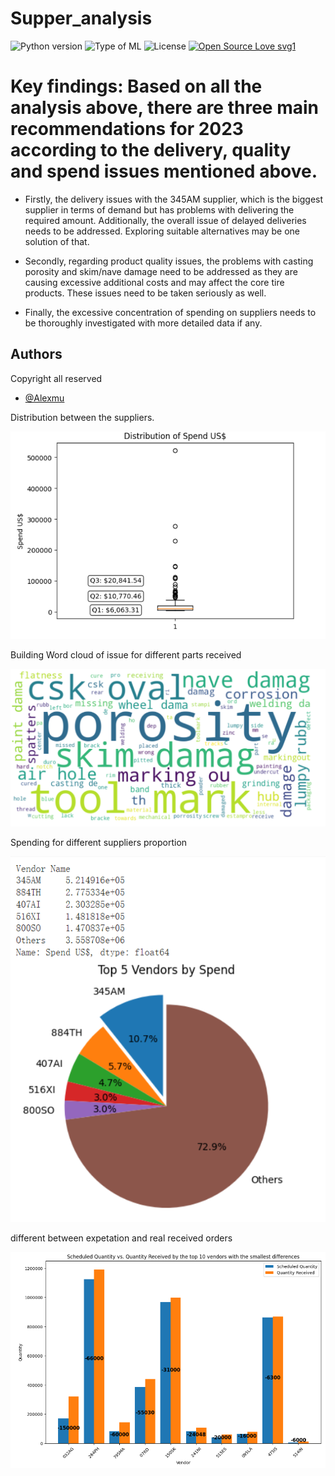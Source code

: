 # Supper_analysis
![Python version](https://img.shields.io/badge/Python%20version-3.10%2B-lightgrey)
![Type of ML](https://img.shields.io/badge/Type%20of%20ML-Binary%20Classification-red)
![License](https://img.shields.io/badge/License-MIT-green)
[![Open Source Love svg1](https://badges.frapsoft.com/os/v1/open-source.svg?v=103)](https://github.com/ellerbrock/open-source-badges/)

# Key findings: Based on all the analysis above, there are three main recommendations for 2023 according to the delivery, quality and spend issues mentioned above.  


*   Firstly, the delivery issues with the 345AM supplier, which is the biggest supplier in terms of demand but has problems with delivering the required amount. Additionally, the overall issue of delayed deliveries needs to be addressed. Exploring suitable alternatives may be one solution of that.
*   Secondly, regarding product quality issues, the problems with casting porosity and skim/nave damage need to be addressed as they are causing excessive additional costs and may affect the core tire products. These issues need to be taken seriously as well.  


*  Finally, the excessive concentration of spending on suppliers needs to be thoroughly investigated with more detailed data if any.

## Authors
Copyright all reserved 
- [@Alexmu](https://www.github.com/Alexmxz)


Distribution between the suppliers.

![dis](Pic/distribu.png)

Building Word cloud of issue for different parts received 

![wordcloud](Pic/wordcloud.png)

Spending for different suppliers proportion 

![Vendor](Pic/vendor.png)

different between expetation and real received orders

![diff](Pic/diff.png)


